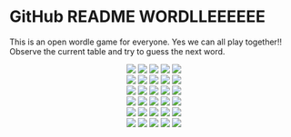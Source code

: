 # GitHub README WORDLLEEEEEE

This is an open wordle game for everyone. Yes we can all play together!!
Observe the current table and try to guess the next word.

<!-- BOARD START --><div align="center">&nbsp;<img src="https://via.placeholder.com/125/3a3a3c/f?text=S">&nbsp;<img src="https://via.placeholder.com/125/3a3a3c/f?text=P">&nbsp;<img src="https://via.placeholder.com/125/b59f3b/f?text=O">&nbsp;<img src="https://via.placeholder.com/125/b59f3b/f?text=R">&nbsp;<img src="https://via.placeholder.com/125/3a3a3c/f?text=T"><br>&nbsp;<img src="https://via.placeholder.com/125/121213/f?text=+">&nbsp;<img src="https://via.placeholder.com/125/121213/f?text=+">&nbsp;<img src="https://via.placeholder.com/125/121213/f?text=+">&nbsp;<img src="https://via.placeholder.com/125/121213/f?text=+">&nbsp;<img src="https://via.placeholder.com/125/121213/f?text=+"><br>&nbsp;<img src="https://via.placeholder.com/125/121213/f?text=+">&nbsp;<img src="https://via.placeholder.com/125/121213/f?text=+">&nbsp;<img src="https://via.placeholder.com/125/121213/f?text=+">&nbsp;<img src="https://via.placeholder.com/125/121213/f?text=+">&nbsp;<img src="https://via.placeholder.com/125/121213/f?text=+"><br>&nbsp;<img src="https://via.placeholder.com/125/121213/f?text=+">&nbsp;<img src="https://via.placeholder.com/125/121213/f?text=+">&nbsp;<img src="https://via.placeholder.com/125/121213/f?text=+">&nbsp;<img src="https://via.placeholder.com/125/121213/f?text=+">&nbsp;<img src="https://via.placeholder.com/125/121213/f?text=+"><br>&nbsp;<img src="https://via.placeholder.com/125/121213/f?text=+">&nbsp;<img src="https://via.placeholder.com/125/121213/f?text=+">&nbsp;<img src="https://via.placeholder.com/125/121213/f?text=+">&nbsp;<img src="https://via.placeholder.com/125/121213/f?text=+">&nbsp;<img src="https://via.placeholder.com/125/121213/f?text=+"><br>&nbsp;<img src="https://via.placeholder.com/125/121213/f?text=+">&nbsp;<img src="https://via.placeholder.com/125/121213/f?text=+">&nbsp;<img src="https://via.placeholder.com/125/121213/f?text=+">&nbsp;<img src="https://via.placeholder.com/125/121213/f?text=+">&nbsp;<img src="https://via.placeholder.com/125/121213/f?text=+"><br></div>
<!-- BOARD END -->
